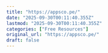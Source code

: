 ```yaml
---
title: "https://appsco.pe/"
date: "2025-09-30T00:11:40.355Z"
lastmod: "2025-09-30T00:11:40.355Z"
categories: ["Free Resources"]
original_url: "https://appsco.pe/"
draft: false
---
```

